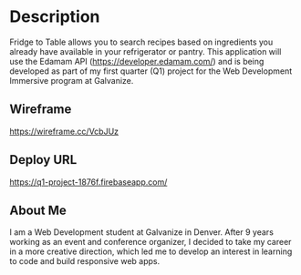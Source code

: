 # Description
Fridge to Table allows you to search recipes based on ingredients you already
have available in your refrigerator or pantry. This application will use the
Edamam API (https://developer.edamam.com/) and is being developed as
part of my first quarter (Q1) project for the Web Development Immersive program
at Galvanize.

## Wireframe
https://wireframe.cc/VcbJUz

## Deploy URL
https://q1-project-1876f.firebaseapp.com/

## About Me
I am a Web Development student at Galvanize in Denver. After 9 years working
as an event and conference organizer, I decided to take my career
in a more creative direction, which led me to develop an interest in learning to
code and build responsive web apps.

